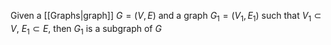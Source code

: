 Given a [[Graphs|graph]] $G=(V,E)$ and a graph $G_{1}=(V_{1},E_{1})$ such that $V_{1}\subset V$, $E_{1}\subset E$, then $G_{1}$ is a subgraph of $G$
